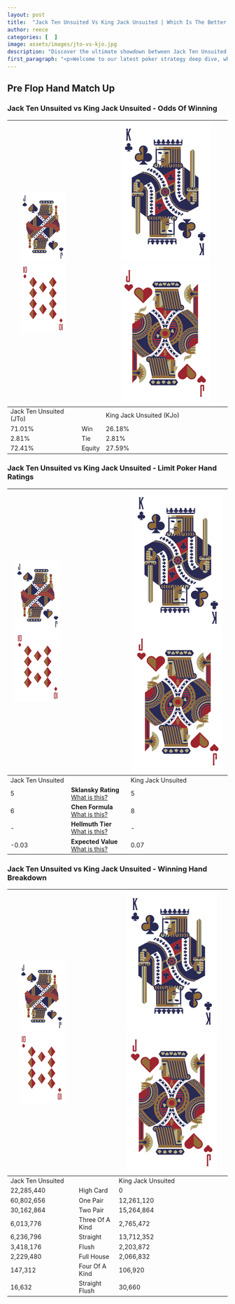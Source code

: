 ```yaml
---
layout: post
title:  "Jack Ten Unsuited Vs King Jack Unsuited | Which Is The Better Hand In Poker? A Complete Guide"
author: reece
categories: [  ]
image: assets/images/jto-vs-kjo.jpg
description: "Discover the ultimate showdown between Jack Ten Unsuited and King Jack Unsuited in poker! Uncover the odds, strategies, and scenarios where one hand triumphs over the other. Get ready to up your poker game with this thrilling analysis."
first_paragraph: "<p>Welcome to our latest poker strategy deep dive, where we're pitting two distinct hands against each other in a high-stakes showdown: Jack Ten Unsuited vs King Jack Unsuited.</p><p>In the dynamic world of poker, every decision counts, and knowing which hand holds the upper hand is key to your success at the table.</p><p>In this article, we'll dissect these two hands, explore the scenarios where one dominates the other, and equip you with the knowledge to make strategic choices that can tip the odds in your favor.</p><p>Get ready to unravel the intriguing dynamics of these poker hands and elevate your game to new heights.</p>"
---
```




[comment]: # (sp0)

## Pre Flop Hand Match Up

<div class="table hand-ratings" markdown="1"> 



### Jack Ten Unsuited vs King Jack Unsuited - Odds Of Winning


    
| ![image info](assets/images/hand1/J.png) ![image info](assets/images/hand1/To.png) |  | ![image info](assets/images/hand2/K.png) ![image info](assets/images/hand2/Jo.png) |
| -------- | -------- | -------- |
| Jack Ten Unsuited (JTo) |  | King Jack Unsuited (KJo) |
| 71.01% | Win | 26.18% |
| 2.81% | Tie | 2.81% |
| 72.41% | Equity | 27.59% |




[comment]: # (sp1)



### Jack Ten Unsuited vs King Jack Unsuited - Limit Poker Hand Ratings


    
| ![image info](assets/images/hand1/J.png) ![image info](assets/images/hand1/To.png) |  | ![image info](assets/images/hand2/K.png) ![image info](assets/images/hand2/Jo.png) |
| -------- | -------- | -------- |
| Jack Ten Unsuited |  | King Jack Unsuited |
| 5 | **Sklansky Rating** [What is this?](/sklansky-rating-explained) | 5 |
| 6 | **Chen Formula** [What is this?](/chen-formula-explained) | 8 |
| - | **Hellmuth Tier** [What is this?](/Hellmuth-tier-explained) | - |
| -0.03 | **Expected Value** [What is this?](/expected-value-explained) | 0.07 |




[comment]: # (sp2)



### Jack Ten Unsuited vs King Jack Unsuited - Winning Hand Breakdown


    
| ![image info](assets/images/hand1/J.png) ![image info](assets/images/hand1/To.png) |  | ![image info](assets/images/hand2/K.png) ![image info](assets/images/hand2/Jo.png) |
| -------- | -------- | -------- |
| Jack Ten Unsuited |  | King Jack Unsuited |
| 22,285,440 | High Card | 0 |
| 60,802,656 | One Pair | 12,261,120 |
| 30,162,864 | Two Pair | 15,264,864 |
| 6,013,776 | Three Of A Kind | 2,765,472 |
| 6,236,796 | Straight | 13,712,352 |
| 3,418,176 | Flush | 2,203,872 |
| 2,229,480 | Full House | 2,066,832 |
| 147,312 | Four Of A Kind | 106,920 |
| 16,632 | Straight Flush | 30,660 |




[comment]: # (sp3)



</div>

[comment]: # (sp4)



[comment]: # (sp5)


